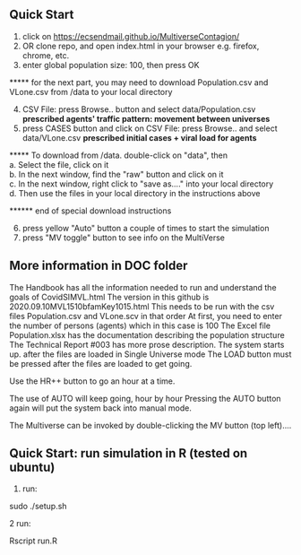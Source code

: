 ## Quick Start
1. click on https://ecsendmail.github.io/MultiverseContagion/
2. OR clone repo, and open index.html in your browser e.g. firefox, chrome, etc.
3. enter global population size: 100, then press OK

***** for the next part, you may need to download Population.csv and VLone.csv from /data to your local directory

4. CSV File: press Browse.. button and select data/Population.csv **prescribed agents' traffic pattern: movement between universes**
5. press CASES button and click on CSV File: press Browse.. and select data/VLone.csv **prescribed initial cases + viral load for agents**

***** To download from /data. double-click on "data", then  
      a. Select the file, click on it   
      b. In the next window, find the "raw" button and click on it   
      c. In the next window, right click to "save as...." into your local directory   
      d. Then use the files in your local directory in the instructions above
      
****** end of special download instructions

6. press yellow "Auto" button a couple of times to start the simulation
7. press "MV toggle" button to see info on the MultiVerse

## More information in DOC folder
The Handbook has all the information needed to run and understand the goals of CovidSIMVL.html
The version in this github is 2020.09.10MVL1510bfamKey1015.html
This needs to be run with the csv files Population.csv and VLone.scv in that order
At first, you need to enter the number of persons (agents) which in this case is 100
The Excel file Population.xlsx has the documentation describing the population structure 
The Technical Report #003 has more prose description.
The system starts up. after the files are loaded in Single Universe mode
The LOAD button must be pressed after the files are loaded to get going.

Use the HR++ button to go an hour at a time.

The use of AUTO will keep going, hour by hour
Pressing the AUTO button again will put the system back into manual mode.

The Multiverse can be invoked by double-clicking the MV button (top left)....

## Quick Start: run simulation in R (tested on ubuntu)
1. run:

sudo ./setup.sh

2 run:

Rscript run.R
